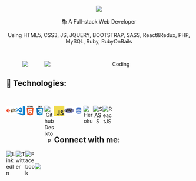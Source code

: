 <p align="center">
  <img src="https://github.com/vimalverma558/vimalverma558/blob/v2/img/hello.gif" width="30%">
</p>

<p align="center" width="70%">
  📚 A Full-stack Web Developer
</p>
<p align="center" width="70%">
  Using HTML5, CSS3, JS, JQUERY, BOOTSTRAP, SASS, React&Redux, PHP, MySQL, Ruby, RubyOnRails
</p>

<br />



<p align="center">
  <img align="right" alt="Coding" width="400" src="https://cdn.dribbble.com/users/2646423/screenshots/5507196/computer.gif">
  <img src ="https://github-readme-stats.vercel.app/api?username=Mohamed-js&show_icons=true&count_private=true&theme=default&hide_border=true&hide=issues,contribs&include_all_commits=true">
</p>

## :wrench: Technologies:
<br />
<p align="center" width="70%">
<img align="left" alt="Git" width="26px" src="https://raw.githubusercontent.com/github/explore/80688e429a7d4ef2fca1e82350fe8e3517d3494d/topics/git/git.png" />
<img align="left" alt="Visual Studio Code" width="26px" src="https://raw.githubusercontent.com/github/explore/80688e429a7d4ef2fca1e82350fe8e3517d3494d/topics/visual-studio-code/visual-studio-code.png" />
<img align="left" alt="HTML5" width="26px" src="https://raw.githubusercontent.com/github/explore/80688e429a7d4ef2fca1e82350fe8e3517d3494d/topics/html/html.png" />
<img align="left" alt="CSS3" width="26px" src="https://raw.githubusercontent.com/github/explore/80688e429a7d4ef2fca1e82350fe8e3517d3494d/topics/css/css.png" />
<img align="left" alt="Github Desktop" width="26px" src="https://dl2.macupdate.com/images/icons256/39062.png?d=1522354604" />
<img align="left" alt="JavaScript" title="JavaScript" height="28px" src="https://raw.githubusercontent.com/github/explore/80688e429a7d4ef2fca1e82350fe8e3517d3494d/topics/javascript/javascript.png" />
<img align="left" alt="PHP" title="PHP" width="26px" src="https://raw.githubusercontent.com/github/explore/80688e429a7d4ef2fca1e82350fe8e3517d3494d/topics/php/php.png" />
<img align="left" alt="SQL" title="SQL" width="26px" src="https://raw.githubusercontent.com/github/explore/80688e429a7d4ef2fca1e82350fe8e3517d3494d/topics/sql/sql.png" />
<img align="left" alt="Heroku" title="Heroku" width="26px" src="https://img.icons8.com/color/48/000000/heroku.png" />
<img align="left" alt="SASS" title="SASS" width="26px" src="https://img.icons8.com/color/30/sass.png" />
<img align="left" alt="ReactJS" title="ReactJS" width="26px" src="https://img.icons8.com/color/30/react-native.png" />
</p>
<br />
<br />
<br />

## Connect with me:


<img align="left" alt="LinkedIn" title="LinkedIn" width="26px" src="https://img.icons8.com/color/30/linkedin.png" src = "https://www.linkedin.com/in/mohamed-js/" />

<img align="left" alt="Twitter" title="Twitter" width="26px" src="https://img.icons8.com/color/30/twitter.png" src = "https://twitter.com/Demovejetta" />

<img align="left" alt="Facebook" title="Facebook" width="26px" src="https://img.icons8.com/color/30/facebook.png" src = "https://www.facebook.com/demoVejetta" />




<br />
<br />

  
  <img src="https://media.giphy.com/media/jpVnC65DmYeyRL4LHS/giphy.gif" width="20%">

